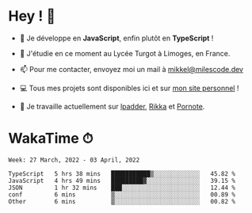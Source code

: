# Hey ! 🌃

- 🔭 Je développe en **JavaScript**, enfin plutôt en **TypeScript** !

- 🌱 J'étudie en ce moment au Lycée Turgot à Limoges, en France.

- 📫 Pour me contacter, envoyez moi un mail à <a href="mailto:mikkel@milescode.dev">mikkel@milescode.dev</a>

- 💻 Tous mes projets sont disponibles ici et sur <a href="https://www.vexcited.ml">mon site personnel</a> !

- 👀 Je travaille actuellement sur [lpadder](https://github.com/Vexcited/lpadder), [Rikka](https://github.com/Vexcited/Rikka) et [Pornote](https://github.com/Vexcited/Pornote).

# WakaTime ⏱

<!--START_SECTION:waka-->
```text
Week: 27 March, 2022 - 03 April, 2022

TypeScript   5 hrs 38 mins   ███████████▒░░░░░░░░░░░░░   45.82 % 
JavaScript   4 hrs 49 mins   █████████▓░░░░░░░░░░░░░░░   39.15 % 
JSON         1 hr 32 mins    ███░░░░░░░░░░░░░░░░░░░░░░   12.44 % 
conf         6 mins          ▒░░░░░░░░░░░░░░░░░░░░░░░░   00.89 % 
Other        6 mins          ▒░░░░░░░░░░░░░░░░░░░░░░░░   00.82 % 
```
<!--END_SECTION:waka-->
